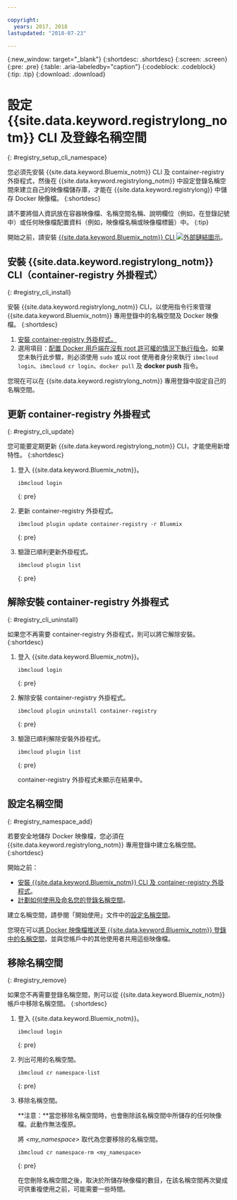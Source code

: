 ```yaml
---

copyright:
  years: 2017, 2018
lastupdated: "2018-07-23"

---
```


{:new_window: target="_blank"}
{:shortdesc: .shortdesc}
{:screen: .screen}
{:pre: .pre}
{:table: .aria-labeledby="caption"}
{:codeblock: .codeblock}
{:tip: .tip}
{:download: .download}


# 設定 {{site.data.keyword.registrylong_notm}} CLI 及登錄名稱空間
{: #registry_setup_cli_namespace}

您必須先安裝 {{site.data.keyword.Bluemix_notm}} CLI 及 container-registry 外掛程式，然後在 {{site.data.keyword.registrylong_notm}} 中設定登錄名稱空間來建立自己的映像檔儲存庫，才能在 {{site.data.keyword.registrylong}} 中儲存 Docker 映像檔。
{:shortdesc}

請不要將個人資訊放在容器映像檔、名稱空間名稱、說明欄位（例如，在登錄記號中）或任何映像檔配置資料（例如，映像檔名稱或映像檔標籤）中。
{:tip}

開始之前，請安裝 [{{site.data.keyword.Bluemix_notm}} CLI ![外部鏈結圖示](../../icons/launch-glyph.svg "外部鏈結圖示")](http://clis.ng.bluemix.net/ui/home.html)。


## 安裝 {{site.data.keyword.registrylong_notm}} CLI（container-registry 外掛程式）
{: #registry_cli_install}

安裝 {{site.data.keyword.registrylong_notm}} CLI，以使用指令行來管理 {{site.data.keyword.Bluemix_notm}} 專用登錄中的名稱空間及 Docker 映像檔。
{:shortdesc}

1.  [安裝 container-registry 外掛程式。](index.html#registry_cli_install)
2.  選用項目：[配置 Docker 用戶端在沒有 root 許可權的情況下執行指令](https://docs.docker.com/engine/installation/linux/linux-postinstall)。如果您未執行此步驟，則必須使用 `sudo` 或以 root 使用者身分來執行 `ibmcloud login`、`ibmcloud cr login`、`docker pull` 及 **docker push** 指令。

您現在可以在 {{site.data.keyword.registrylong_notm}} 專用登錄中設定自己的名稱空間。

## 更新 container-registry 外掛程式
{: #registry_cli_update}

您可能要定期更新 {{site.data.keyword.registrylong_notm}} CLI，才能使用新增特性。
{:shortdesc}

1.  登入 {{site.data.keyword.Bluemix_notm}}。

    ```
    ibmcloud login
    ```
    {: pre}

2.  更新 container-registry 外掛程式。

    ```
    ibmcloud plugin update container-registry -r Bluemix
    ```
    {: pre}

3.  驗證已順利更新外掛程式。

    ```
    ibmcloud plugin list
    ```
     {: pre}


## 解除安裝 container-registry 外掛程式
{: #registry_cli_uninstall}

如果您不再需要 container-registry 外掛程式，則可以將它解除安裝。
{:shortdesc}

1.  登入 {{site.data.keyword.Bluemix_notm}}。

    ```
    ibmcloud login
    ```
    {: pre}

2.  解除安裝 container-registry 外掛程式。

    ```
    ibmcloud plugin uninstall container-registry
    ```
    {: pre}

3.  驗證已順利解除安裝外掛程式。

    ```
    ibmcloud plugin list
    ```
    {: pre}

    container-registry 外掛程式未顯示在結果中。


## 設定名稱空間
{: #registry_namespace_add}

若要安全地儲存 Docker 映像檔，您必須在 {{site.data.keyword.registrylong_notm}} 專用登錄中建立名稱空間。
{:shortdesc}

開始之前：

-   [安裝 {{site.data.keyword.Bluemix_notm}} CLI 及 container-registry 外掛程式](#registry_cli_install)。
-   [計劃如何使用及命名您的登錄名稱空間](registry_overview.html#registry_namespaces)。

建立名稱空間，請參閱「開始使用」文件中的[設定名稱空間](index.html#registry_namespace_add)。

您現在可以[將 Docker 映像檔推送至 {{site.data.keyword.Bluemix_notm}} 登錄中的名稱空間](registry_images_.html#registry_images_pushing)，並與您帳戶中的其他使用者共用這些映像檔。

## 移除名稱空間
{: #registry_remove}

如果您不再需要登錄名稱空間，則可以從 {{site.data.keyword.Bluemix_notm}} 帳戶中移除名稱空間。
{:shortdesc}

1.  登入 {{site.data.keyword.Bluemix_notm}}。

    ```
    ibmcloud login
    ```
    {: pre}

2.  列出可用的名稱空間。

    ```
    ibmcloud cr namespace-list
    ```
    {: pre}

3.  移除名稱空間。

    **注意：**當您移除名稱空間時，也會刪除該名稱空間中所儲存的任何映像檔。此動作無法復原。

    將 _&lt;my_namespace&gt;_ 取代為您要移除的名稱空間。

    ```
    ibmcloud cr namespace-rm <my_namespace>
    ```
    {: pre}

    在您刪除名稱空間之後，取決於所儲存映像檔的數目，在該名稱空間再次變成可供重複使用之前，可能需要一些時間。
